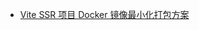 - [Vite SSR 项目 Docker 镜像最小化打包方案](https://chi.miantiao.me/posts/vite-ssr-docker-image-minimal-build/)